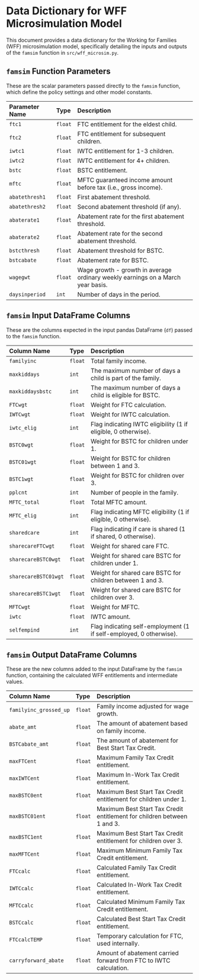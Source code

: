 # Data Dictionary for WFF Microsimulation Model

This document provides a data dictionary for the Working for Families (WFF) microsimulation model, specifically detailing the inputs and outputs of the `famsim` function in `src/wff_microsim.py`.

## `famsim` Function Parameters

These are the scalar parameters passed directly to the `famsim` function, which define the policy settings and other model constants.

| Parameter Name | Type    | Description                                                                 |
| :------------- | :------ | :-------------------------------------------------------------------------- |
| `ftc1`         | `float` | FTC entitlement for the eldest child.                                       |
| `ftc2`         | `float` | FTC entitlement for subsequent children.                                    |
| `iwtc1`        | `float` | IWTC entitlement for 1-3 children.                                          |
| `iwtc2`        | `float` | IWTC entitlement for 4+ children.                                           |
| `bstc`         | `float` | BSTC entitlement.                                                           |
| `mftc`         | `float` | MFTC guaranteed income amount before tax (i.e., gross income).              |
| `abatethresh1` | `float` | First abatement threshold.                                                  |
| `abatethresh2` | `float` | Second abatement threshold (if any).                                        |
| `abaterate1`   | `float` | Abatement rate for the first abatement threshold.                           |
| `abaterate2`   | `float` | Abatement rate for the second abatement threshold.                          |
| `bstcthresh`   | `float` | Abatement threshold for BSTC.                                               |
| `bstcabate`    | `float` | Abatement rate for BSTC.                                                    |
| `wagegwt`      | `float` | Wage growth - growth in average ordinary weekly earnings on a March year basis. |
| `daysinperiod` | `int`   | Number of days in the period.                                               |

## `famsim` Input DataFrame Columns

These are the columns expected in the input pandas DataFrame (`df`) passed to the `famsim` function.

| Column Name         | Type      | Description                                                                 |
| :------------------ | :-------- | :-------------------------------------------------------------------------- |
| `familyinc`         | `float`   | Total family income.                                                        |
| `maxkiddays`        | `int`     | The maximum number of days a child is part of the family.                   |
| `maxkiddaysbstc`    | `int`     | The maximum number of days a child is eligible for BSTC.                    |
| `FTCwgt`            | `float`   | Weight for FTC calculation.                                                 |
| `IWTCwgt`           | `float`   | Weight for IWTC calculation.                                                |
| `iwtc_elig`         | `int`     | Flag indicating IWTC eligibility (1 if eligible, 0 otherwise).              |
| `BSTC0wgt`          | `float`   | Weight for BSTC for children under 1.                                       |
| `BSTC01wgt`         | `float`   | Weight for BSTC for children between 1 and 3.                               |
| `BSTC1wgt`          | `float`   | Weight for BSTC for children over 3.                                        |
| `pplcnt`            | `int`     | Number of people in the family.                                             |
| `MFTC_total`        | `float`   | Total MFTC amount.                                                          |
| `MFTC_elig`         | `int`     | Flag indicating MFTC eligibility (1 if eligible, 0 otherwise).              |
| `sharedcare`        | `int`     | Flag indicating if care is shared (1 if shared, 0 otherwise).               |
| `sharecareFTCwgt`   | `float`   | Weight for shared care FTC.                                                 |
| `sharecareBSTC0wgt` | `float`   | Weight for shared care BSTC for children under 1.                           |
| `sharecareBSTC01wgt`| `float`   | Weight for shared care BSTC for children between 1 and 3.                   |
| `sharecareBSTC1wgt` | `float`   | Weight for shared care BSTC for children over 3.                            |
| `MFTCwgt`           | `float`   | Weight for MFTC.                                                            |
| `iwtc`              | `float`   | IWTC amount.                                                                |
| `selfempind`        | `int`     | Flag indicating self-employment (1 if self-employed, 0 otherwise).          |

## `famsim` Output DataFrame Columns

These are the new columns added to the input DataFrame by the `famsim` function, containing the calculated WFF entitlements and intermediate values.

| Column Name            | Type    | Description                                                                 |
| :--------------------- | :------ | :-------------------------------------------------------------------------- |
| `familyinc_grossed_up` | `float` | Family income adjusted for wage growth.                                     |
| `abate_amt`            | `float` | The amount of abatement based on family income.                             |
| `BSTCabate_amt`        | `float` | The amount of abatement for Best Start Tax Credit.                          |
| `maxFTCent`            | `float` | Maximum Family Tax Credit entitlement.                                      |
| `maxIWTCent`           | `float` | Maximum In-Work Tax Credit entitlement.                                     |
| `maxBSTC0ent`          | `float` | Maximum Best Start Tax Credit entitlement for children under 1.             |
| `maxBSTC01ent`         | `float` | Maximum Best Start Tax Credit entitlement for children between 1 and 3.     |
| `maxBSTC1ent`          | `float` | Maximum Best Start Tax Credit entitlement for children over 3.              |
| `maxMFTCent`           | `float` | Maximum Minimum Family Tax Credit entitlement.                              |
| `FTCcalc`              | `float` | Calculated Family Tax Credit entitlement.                                   |
| `IWTCcalc`             | `float` | Calculated In-Work Tax Credit entitlement.                                  |
| `MFTCcalc`             | `float` | Calculated Minimum Family Tax Credit entitlement.                           |
| `BSTCcalc`             | `float` | Calculated Best Start Tax Credit entitlement.                               |
| `FTCcalcTEMP`          | `float` | Temporary calculation for FTC, used internally.                             |
| `carryforward_abate`   | `float` | Amount of abatement carried forward from FTC to IWTC calculation.           |
